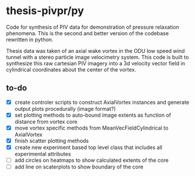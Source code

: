 # thesis-pivpr/py
Code for synthesis of PIV data for demonstration of pressure relaxation phenomena. This is the second and better version of the codebase rewritten in python.

Thesis data was taken of an axial wake vortex in the ODU low speed wind tunnel with a stereo particle image velocimetry system. 
This code is built to synthesize this raw cartesian PIV imagery into a 3d velocity vector field in cylindrical coordinates about
the center of the vortex.

## to-do

- [x] create controler scripts to construct AxialVortex instances and generate output plots procedurally (image format?)
- [x] set plotting methods to auto-bound image extents as function of distance from vortex core
- [x] move vortex specific methods from MeanVecFieldCylindrical to AxialVortex
- [x] finish scatter plotting methods
- [x] create new experiment based top level class that includes all experimental attributes
- [ ] add circles on heatmaps to show calculated extents of the core
- [ ] add line on scaterplots to show boundary of the core
